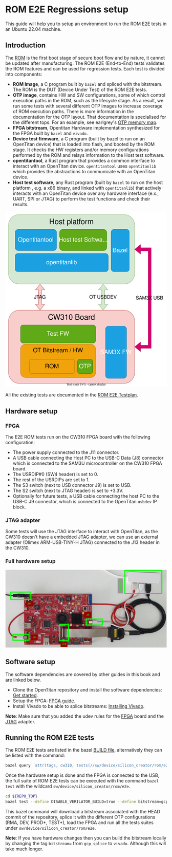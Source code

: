 # ROM E2E Regressions setup
This guide will help you to setup an environment to run the ROM E2E tests in an Ubuntu 22.04 machine.

## Introduction
The [ROM](../README.md) is the first boot stage of secure boot flow and by nature, it cannot be updated after manufacturing.
The ROM E2E (End-to-End) tests validates the ROM features and can be used for regression tests.
Each test is divided into components:
 - **ROM Image**, a C program built by `bazel` and spliced with the bitstream. The ROM is the DUT (Device Under Test) of the ROM E2E tests.
 - **OTP image**, contains HW and SW configurations, some of which control execution paths in the ROM, such as the lifecycle stage.
   As a result, we run some tests with several different OTP images to increase coverage of ROM execution paths.
   There is more information in the documentation for the OTP layout.
   That documentation is specialised for the different tops.
   For an example, see earlgrey's [OTP memory map](../../../../../hw/top_earlgrey/ip_autogen/otp_ctrl/README.md#direct-access-memory-map).
 - **FPGA bitstream**, Opentitan Hardware implementation synthesized for the FPGA built by `bazel` and `vivado`.
 - **Device test firmware**, a C program (built by bazel to run on an OpenTitan device) that is loaded into flash, and booted by the ROM stage. It checks the HW registers and/or memory configurations performed by the ROM and relays information to the Host test software.
 - **opentitantool**, a Rust program that provides a common interface to interact with an OpenTitan device. `opentitantool` uses `opentitanlib` which provides the abstractions to communicate with an OpenTitan device.
 - **Host test software**, any Rust program (built by `bazel` to run on the host platform , e.g. a x86 binary, and linked with `opentitanlib`) that actively interacts with an OpenTitan device over any hardware interface (e.x., UART, SPI or JTAG) to perform the test functions and check their results.

![Architecture](ROM_E2E_Tests.svg)

All the existing tests are documented in the [ROM E2E Testplan](https://github.com/lowRISC/OpenTitan/blob/master/sw/device/silicon_creator/rom/data/rom_e2e_testplan.hjson).
## Hardware setup
### FPGA
The E2E ROM tests run on the CW310 FPGA board with the following configuration:
 - The power supply connected to the J11 connector.
 - A USB cable connecting the Host PC to the USB-C Data (J8) connector which is connected to the SAM3U microcontroller on the CW310 FPGA board.
 - The USRDIP#0 (SW4 header) is set to 0.
 - The rest of the USRDIPs are set to 1.
 - The S3 switch (next to USB connector J9) is set to USB.
 - The S2 switch (next to JTAG header) is set to +3.3V.
 - Optionally for future tests, a USB cable connecting the host PC to the USB-C J9 connector, which is connected to the OpenTitan `usbdev` IP block.

### JTAG adapter
Some tests will use the JTAG interface to interact with OpenTitan, as the CW310 doesn't have a embedded JTAG adapter, we can use an external adapter (Olimex ARM-USB-TINY-H JTAG) connected to the J13 header in the CW310.

### Full hardware setup
![Full hardware setup](CW310_setup.png)

## Software setup
The software dependencies are covered by other guides in this book and are linked below.
- Clone the OpenTitan repository and install the software dependencies: [Get started](../../../../../doc/getting_started/README.md).
- Setup the FPGA: [FPGA guide](../../../../../doc/getting_started/setup_fpga.md).
- Install Vivado to be able to splice bitstreams: [Installing Vivado](../../../../../doc/getting_started/install_vivado).

**Note**: Make sure that you added the udev rules for the [FPGA](../../../../../doc/getting_started/install_vivado#device-permissions-udev-rules) board and the [JTAG](../../../../../doc/getting_started/setup_fpga.md#device-permissions-udev-rules) adapter.

## Running the ROM E2E tests
The ROM E2E tests are listed in the bazel [BUILD file](https://github.com/lowRISC/OpenTitan/blob/master/sw/device/silicon_creator/rom/e2e/BUILD), alternatively they can be listed with the command:
```sh
bazel query 'attr(tags, cw310, tests(//sw/device/silicon_creator/rom/e2e/...))'
```
Once the hardware setup is done and the FPGA is connected to the USB, the full suite of ROM E2E tests can be executed with the command `bazel test` with the wildcard `sw/device/silicon_creator/rom/e2e`.
```sh
cd ${REPO_TOP}
bazel test --define DISABLE_VERILATOR_BUILD=true --define bitstream=gcp_splice --test_tag_filters=-verilator,-dv,-broken --build_tests_only //sw/device/silicon_creator/rom/e2e/...
```
This bazel command will download a bitstream associated with the HEAD commit of the repository, splice it with the different OTP configurations (RMA, DEV, PROD*, TEST*), load the FPGA and run all the tests suites under `sw/device/silicon_creator/rom/e2e`.

**Note**: If you have hardware changes then you can build the bitstream locally by changing the tag `bitstream=` from `gcp_splice` to `vivado`. Although this will take much longer.
